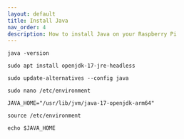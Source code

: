 ```yaml
---
layout: default
title: Install Java
nav_order: 4
description: How to install Java on your Raspberry Pi
---
```

```java -version```  

```sudo apt install openjdk-17-jre-headless```

```sudo update-alternatives --config java```

```sudo nano /etc/environment```

```JAVA_HOME="/usr/lib/jvm/java-17-openjdk-arm64"```

```source /etc/environment```

```echo $JAVA_HOME```